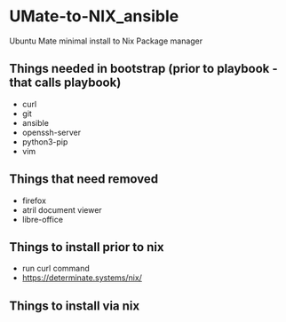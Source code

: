 # UMate-to-NIX_ansible
Ubuntu Mate minimal install to Nix Package manager

## Things needed in bootstrap (prior to playbook - that calls playbook)
- curl
- git
- ansible
- openssh-server
- python3-pip
- vim


## Things that need removed
- firefox
- atril document viewer
- libre-office

## Things to install prior to nix
- run curl command
-   https://determinate.systems/nix/

## Things to install via nix

